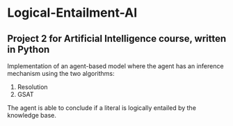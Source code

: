 # Logical-Entailment-AI
## Project 2 for Artificial Intelligence course, written in Python

Implementation of an agent-based model where the agent has an inference mechanism using the two algorithms:
1. Resolution
2. GSAT

The agent is able to conclude if a literal is logically entailed by the knowledge base.
